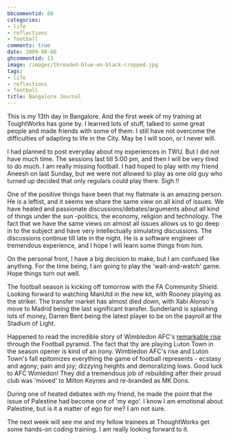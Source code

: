 ```yaml
---
bbcommentid: 88
categories:
- life
- reflections
- football
comments: true
date: 2009-08-08
ghcommentid: 13
image: /images/threaded-blue-on-black-cropped.jpg
tags:
- life
- reflections
- football
title: Bangalore Journal
---
```


This is my 13th day in Bangalore. And the first week of my training at ToughtWorks has gone by. I learned lots of stuff, talked to some great people and made friends with some of them. I still have not overcome the difficulties of adapting to life in the City. May be I will soon, or I never will.

I had planned to post everyday about my experiences in TWU. But I did not have much time. The sessions last till 5:00 pm, and then I will be very tired to do much. I am really missing football. I had hoped to play with my friend Aneesh on last Sunday, but we were not allowed to play as one old guy who turned up decided that only regulars could play there. Sigh !!

One of the positive things have been that my flatmate is an amazing person. He is a leftist, and it seems we share the same view on all kind of issues. We have heated and passionate discussions/debates/arguments about all kind of things under the sun -politics, the economy, religion and technology. The fact that we have the same views on almost all issues allows us to go deep in to the subject and have very intellectually simulating discussions. The discussions continue till late in the night. He is a software engineer of tremendous experience, and I hope I will learn some things from him.

On the personal front, I have a big decision to make, but I am confused like anything. For the time being, I am going to play the 'wait-and-watch' game. Hope things turn out well.

The football season is kicking off tomorrow with the FA Community Shield. Looking forward to watching ManUtd in the new kit, with Rooney playing as the striker. The transfer market has almost died down, with Xabi Alonso's move to Madrid being the last significant transfer. Sunderland is splashing lots of money, Darren Bent being the latest player to be on the payroll at the Stadium of Light.

Happened to read the incredible story of Wimbledon AFC's [remarkable rise](http://www.telegraph.co.uk/sport/football/news/5989930/AFC-Wimbledon-face-Luton-Town-in-Blue-Square-Premier-after-four-promotions.html) through the Football pyramid. The fact that thy are playing Luton Town in the season opener is kind of an irony. Wimbledon AFC's rise and Luton Town's fall epitomizes everything the game of football represents - ecstasy and agony; pain and joy; dizzying heights and demoralizing lows. Good luck to AFC Wimledon! They did a tremendous job of rebuilding after their proud club was 'moved' to Milton Keynes and re-branded as MK Dons.

During one of heated debates with my friend, he made the point that the issue of Palestine had become one of 'my ego'. I know I am emotional about Palestine, but is it a matter of ego for me? I am not sure.

The next week will see me and my fellow trainees at ThoughtWorks get some hands-on coding training. I am really looking forward to it.